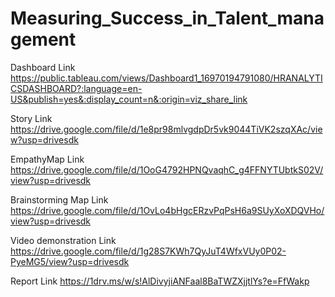 
# Measuring_Success_in_Talent_management

Dashboard Link https://public.tableau.com/views/Dashboard1_16970194791080/HRANALYTICSDASHBOARD?:language=en-US&publish=yes&:display_count=n&:origin=viz_share_link

Story Link https://drive.google.com/file/d/1e8pr98mlvgdpDr5vk9044TiVK2szqXAc/view?usp=drivesdk

EmpathyMap Link https://drive.google.com/file/d/1OoG4792HPNQvaqhC_g4FFNYTUbtkS02V/view?usp=drivesdk

Brainstorming Map Link https://drive.google.com/file/d/1OvLo4bHgcERzvPqPsH6a9SUyXoXDQVHo/view?usp=drivesdk

 Video demonstration Link https://drive.google.com/file/d/1g28S7KWh7QyJuT4WfxVUy0P02-PyeMG5/view?usp=drivesdk

Report Link https://1drv.ms/w/s!AlDivyjiANFaal8BaTWZXjjtlYs?e=FfWakp
